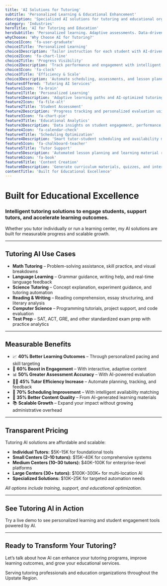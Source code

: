 ```yaml
---
title: 'AI Solutions for Tutoring'
subtitle: 'Personalized Learning & Educational Enhancement'
description: 'Specialized AI solutions for tutoring and educational organizations in the Upstate Region. From personalized learning and adaptive tutoring to student assessment and educational analytics. Built for learning enhancement and educational success.'
category: 'Industries'
heroTitle: 'AI for Tutoring and Education'
heroSubtitle: 'Personalized learning. Adaptive assessments. Data-driven insights.'
whyChoose: 'Why Choose AI for Tutoring?'
choice1Icon: 'fa-user-graduate'
choice1Title: 'Personalized Learning'
choice1Description: 'Tailor instruction for each student with AI-driven paths and real-time feedback'
choice2Icon: 'fa-chart-line'
choice2Title: 'Progress Visibility'
choice2Description: 'Track performance and engagement with intelligent student analytics'
choice3Icon: 'fa-clock'
choice3Title: 'Efficiency & Scale'
choice3Description: 'Automate scheduling, assessments, and lesson planning'
featuresOffered: 'Tutoring AI Services'
feature1Icon: 'fa-brain'
feature1Title: 'Personalized Learning'
feature1Description: 'Adaptive learning paths and AI-optimized tutoring programs'
feature2Icon: 'fa-file-alt'
feature2Title: 'Student Assessment'
feature2Description: 'Progress tracking and personalized evaluation using AI analytics'
feature3Icon: 'fa-chart-pie'
feature3Title: 'Educational Analytics'
feature3Description: 'Data insights on student engagement, performance, and content effectiveness'
feature4Icon: 'fa-calendar-check'
feature4Title: 'Scheduling Optimization'
feature4Description: 'Smart tutor-student scheduling and availability management'
feature5Icon: 'fa-chalkboard-teacher'
feature5Title: 'Tutor Support'
feature5Description: 'Automated lesson planning and learning material recommendations'
feature6Icon: 'fa-book'
feature6Title: 'Content Creation'
feature6Description: 'Generate curriculum materials, quizzes, and interactive content'
contentTitle: 'Built for Educational Excellence'
---
```


# Built for Educational Excellence

### Intelligent tutoring solutions to engage students, support tutors, and accelerate learning outcomes.

Whether you tutor individually or run a learning center, my AI solutions are built for measurable progress and scalable growth.

---

## Tutoring AI Use Cases

- **Math Tutoring** – Problem-solving assistance, skill practice, and visual breakdowns
- **Language Learning** – Grammar guidance, writing help, and real-time language feedback
- **Science Tutoring** – Concept explanation, experiment guidance, and tutoring automation
- **Reading & Writing** – Reading comprehension, essay structuring, and literary analysis
- **Computer Science** – Programming tutorials, project support, and code evaluation
- **Test Prep** – SAT, ACT, GRE, and other standardized exam prep with practice analytics

---

## Measurable Benefits

- 📈 **40% Better Learning Outcomes** – Through personalized pacing and skill targeting
- 🧠 **60% Boost in Engagement** – With interactive, adaptive content
- 📊 **50% Greater Assessment Accuracy** – With AI-powered evaluation
- 🧑‍🏫 **45% Tutor Efficiency Increase** – Automate planning, tracking, and feedback
- 📅 **70% Scheduling Improvement** – With intelligent availability matching
- 🧾 **35% Better Content Quality** – From AI-generated learning materials
- 📚 **Scalable Growth** – Expand your impact without growing administrative overhead

---

## Transparent Pricing

Tutoring AI solutions are affordable and scalable:

- **Individual Tutors:** $5K–15K for foundational tools
- **Small Centers (2–10 tutors):** $15K–40K for comprehensive systems
- **Medium Centers (10–30 tutors):** $40K–100K for enterprise-level platforms
- **Large Centers (30+ tutors):** $100K–300K+ for multi-location AI
- **Specialized Solutions:** $10K–25K for targeted automation needs

_All options include training, support, and educational optimization._

---

## See Tutoring AI in Action

Try a live demo to see personalized learning and student engagement tools powered by AI.

---

## Ready to Transform Your Tutoring?

Let’s talk about how AI can enhance your tutoring programs, improve learning outcomes, and grow your educational services.

Serving tutoring professionals and education organizations throughout the Upstate Region.
